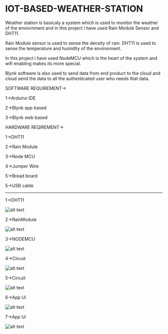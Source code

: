 # IOT-BASED-WEATHER-STATION
Weather station is basicaly a system which is used to monitor the weather of the enviornment and in this project i have used Rain Module Sensor and DHT11.

Rain Module sensor is used to sense the density of rain. DHT11 is used to sense the temperature and humidity of the environment.

In this project i have used NodeMCU which is the heart of the system and wifi enabling makes its more special.

Blynk software is also used to send data from end product to the cloud and cloud send the data to all the authenticated user who needs that data.

SOFTWARE REQUIREMENT->

1->Arduino IDE

2->Blynk app based

3->Blynk web based

HARDWARE REQIREMENT->

1->DHT11

2->Rain Module 

3->Node MCU

4->Jumper Wire

5->Bread board

5->USB cable

----------------------------------------------------------------------------------------------------------------------------------------------------------------------
1->DHT11

![alt text](https://github.com/abhishekjaiswal3158/IOT-BASED-WEATHER-STATION/blob/main/DHT11.jpeg?raw=true)

2->RainModule

![alt text](https://github.com/abhishekjaiswal3158/IOT-BASED-WEATHER-STATION/blob/main/RainModule.jpeg?raw=true)

3->NODEMCU

![alt text](https://github.com/abhishekjaiswal3158/IOT-BASED-WEATHER-STATION/blob/main/NODEMCU.jpeg?raw=true)

4->Circuit

![alt text](https://github.com/abhishekjaiswal3158/IOT-BASED-WEATHER-STATION/blob/main/Circuit1.jpeg?raw=true)

5->Circuit 

![alt text](https://github.com/abhishekjaiswal3158/IOT-BASED-WEATHER-STATION/blob/main/Circuit2.jpeg?raw=true)

6->App Ui

![alt text](https://github.com/abhishekjaiswal3158/IOT-BASED-WEATHER-STATION/blob/main/APPUI.jpeg?raw=true)

7->App Ui

![alt text](https://github.com/abhishekjaiswal3158/IOT-BASED-WEATHER-STATION/blob/main/APPUI1.jpeg?raw=true)

